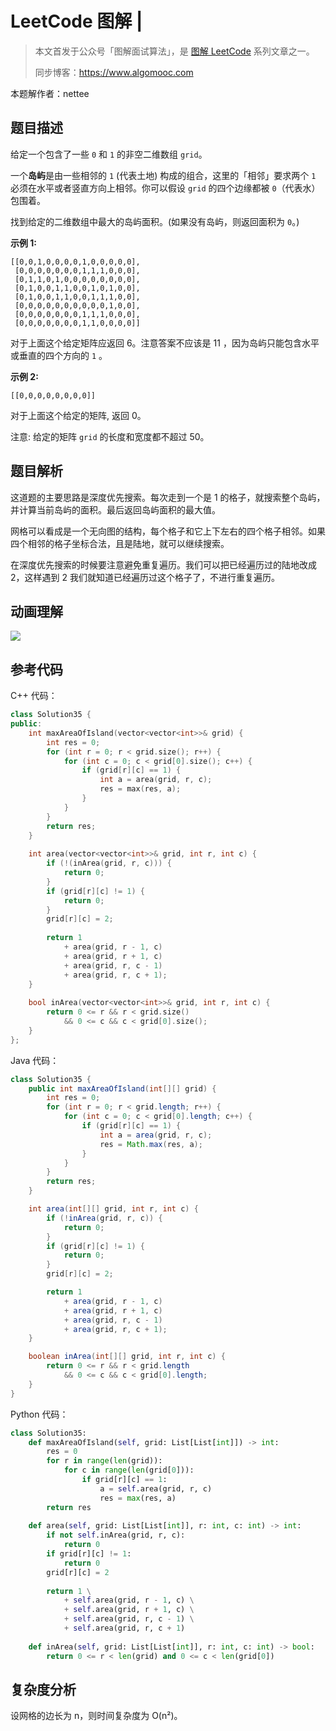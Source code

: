 # LeetCode 图解 | 

> 本文首发于公众号「图解面试算法」，是 [图解 LeetCode](<https://github.com/MisterBooo/LeetCodeAnimation>) 系列文章之一。
>
> 同步博客：https://www.algomooc.com

本题解作者：nettee

## 题目描述

给定一个包含了一些 `0` 和 `1` 的非空二维数组 `grid`。

一个**岛屿**是由一些相邻的 `1` (代表土地) 构成的组合，这里的「相邻」要求两个 `1` 必须在水平或者竖直方向上相邻。你可以假设 `grid` 的四个边缘都被 `0`（代表水）包围着。

找到给定的二维数组中最大的岛屿面积。(如果没有岛屿，则返回面积为 `0`。)

**示例 1:**

```
[[0,0,1,0,0,0,0,1,0,0,0,0,0],
 [0,0,0,0,0,0,0,1,1,1,0,0,0],
 [0,1,1,0,1,0,0,0,0,0,0,0,0],
 [0,1,0,0,1,1,0,0,1,0,1,0,0],
 [0,1,0,0,1,1,0,0,1,1,1,0,0],
 [0,0,0,0,0,0,0,0,0,0,1,0,0],
 [0,0,0,0,0,0,0,1,1,1,0,0,0],
 [0,0,0,0,0,0,0,1,1,0,0,0,0]]
```


对于上面这个给定矩阵应返回 6。注意答案不应该是 11 ，因为岛屿只能包含水平或垂直的四个方向的 `1` 。

**示例 2:**

```
[[0,0,0,0,0,0,0,0]]
```


对于上面这个给定的矩阵, 返回 0。

注意: 给定的矩阵 `grid` 的长度和宽度都不超过 50。

## 题目解析

这道题的主要思路是深度优先搜索。每次走到一个是 1 的格子，就搜索整个岛屿，并计算当前岛屿的面积。最后返回岛屿面积的最大值。

网格可以看成是一个无向图的结构，每个格子和它上下左右的四个格子相邻。如果四个相邻的格子坐标合法，且是陆地，就可以继续搜索。

在深度优先搜索的时候要注意避免重复遍历。我们可以把已经遍历过的陆地改成 2，这样遇到 2 我们就知道已经遍历过这个格子了，不进行重复遍历。

## 动画理解

![](../Animation/Animation.gif)

## 参考代码

C++ 代码：

```C++
class Solution35 {
public:
    int maxAreaOfIsland(vector<vector<int>>& grid) {
        int res = 0;
        for (int r = 0; r < grid.size(); r++) {
            for (int c = 0; c < grid[0].size(); c++) {
                if (grid[r][c] == 1) {
                    int a = area(grid, r, c);
                    res = max(res, a);
                }
            }
        }
        return res;
    }
    
    int area(vector<vector<int>>& grid, int r, int c) {
        if (!(inArea(grid, r, c))) {
            return 0;
        }
        if (grid[r][c] != 1) {
            return 0;
        }
        grid[r][c] = 2;
        
        return 1
            + area(grid, r - 1, c)
            + area(grid, r + 1, c)
            + area(grid, r, c - 1)
            + area(grid, r, c + 1);
    }
    
    bool inArea(vector<vector<int>>& grid, int r, int c) {
        return 0 <= r && r < grid.size()
            && 0 <= c && c < grid[0].size();
    }
};
```

Java 代码：

```Java
class Solution35 {
    public int maxAreaOfIsland(int[][] grid) {
        int res = 0;
        for (int r = 0; r < grid.length; r++) {
            for (int c = 0; c < grid[0].length; c++) {
                if (grid[r][c] == 1) {
                    int a = area(grid, r, c);
                    res = Math.max(res, a);
                }
            }
        }
        return res;
    }

    int area(int[][] grid, int r, int c) {
        if (!inArea(grid, r, c)) {
            return 0;
        }
        if (grid[r][c] != 1) {
            return 0;
        }
        grid[r][c] = 2;

        return 1 
            + area(grid, r - 1, c)
            + area(grid, r + 1, c)
            + area(grid, r, c - 1)
            + area(grid, r, c + 1);
    }

    boolean inArea(int[][] grid, int r, int c) {
        return 0 <= r && r < grid.length 
            && 0 <= c && c < grid[0].length;
    }
}
```

Python 代码：

```Python
class Solution35:
    def maxAreaOfIsland(self, grid: List[List[int]]) -> int:
        res = 0
        for r in range(len(grid)):
            for c in range(len(grid[0])):
                if grid[r][c] == 1:
                    a = self.area(grid, r, c)
                    res = max(res, a)
        return res
    
    def area(self, grid: List[List[int]], r: int, c: int) -> int:
        if not self.inArea(grid, r, c):
            return 0
        if grid[r][c] != 1:
            return 0
        grid[r][c] = 2
        
        return 1 \
            + self.area(grid, r - 1, c) \
            + self.area(grid, r + 1, c) \
            + self.area(grid, r, c - 1) \
            + self.area(grid, r, c + 1)
            
    def inArea(self, grid: List[List[int]], r: int, c: int) -> bool:
        return 0 <= r < len(grid) and 0 <= c < len(grid[0])
```



## 复杂度分析

设网格的边长为 n，则时间复杂度为 O(n²)。
